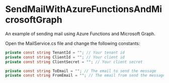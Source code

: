 # SendMailWithAzureFunctionsAndMicrosoftGraph

An example of sending mail using Azure Functions and Microsoft Graph.

Open the MailService.cs file and change the following constants:

```csharp
private const string TenantId = ""; // Your tenant id
private const string ClientId = ""; // Your client id
private const string ClientSecret = ""; // Your client secret

private const string ToEmail = ""; // The email to send the message
private const string FromEmail = ""; // The email from send the message
```